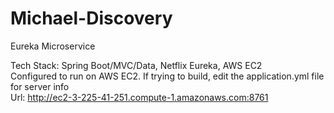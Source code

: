 # Michael-Discovery
Eureka Microservice

Tech Stack: Spring Boot/MVC/Data, Netflix Eureka, AWS EC2 <br>
Configured to run on AWS EC2. If trying to build, edit the application.yml file for server info <br>
Url: http://ec2-3-225-41-251.compute-1.amazonaws.com:8761
